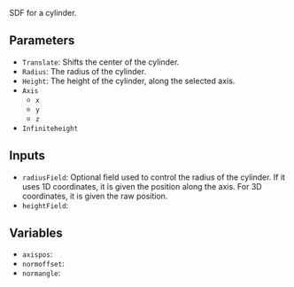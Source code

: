 SDF for a cylinder.

## Parameters

* `Translate`: Shifts the center of the cylinder.
* `Radius`: The radius of the cylinder.
* `Height`: The height of the cylinder, along the selected axis.
* `Axis`
  * `x`
  * `y`
  * `z`
* `Infiniteheight`

## Inputs

* `radiusField`:  Optional field used to control the radius of the cylinder. If it uses 1D coordinates, it is given the position along the axis. For 3D coordinates, it is given the raw position.
* `heightField`: 

## Variables

* `axispos`: 
* `normoffset`: 
* `normangle`: 